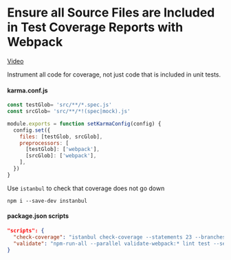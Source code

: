 # Ensure all Source Files are Included in Test Coverage Reports with Webpack
[Video](https://egghead.io/lessons/tools-ensure-all-source-files-are-included-in-test-coverage-reports-with-webpack)

Instrument all code for coverage, not just code that is included in unit tests.

#### karma.conf.js
``` js
const testGlob= 'src/**/*.spec.js'
const srcGlob= 'src/**/*!(spec|mock).js'

module.exports = function setKarmaConfig(config) {
  config.set({
    files: [testGlob, srcGlob],
    preprocessors: [
      [testGlob]: ['webpack'],
      [srcGlob]: ['webpack'],
    ],
  })
}
```

Use ``istanbul`` to check that coverage does not go down

```
npm i --save-dev instanbul
```

#### package.json scripts
```json
"scripts": {
  "check-coverage": "istanbul check-coverage --statements 23 --branches 5 --functions 9 --lines 24",
  "validate": "npm-run-all --parallel validate-webpack:* lint test --serial check-coverage",
}
```
